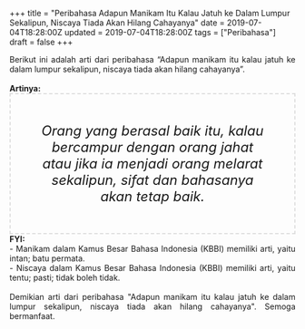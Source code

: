+++
title = "Peribahasa Adapun Manikam Itu Kalau Jatuh ke Dalam Lumpur Sekalipun, Niscaya Tiada Akan Hilang Cahayanya"
date = 2019-07-04T18:28:00Z
updated = 2019-07-04T18:28:00Z
tags = ["Peribahasa"]
draft = false
+++

<div dir="ltr" style="text-align: left;" trbidi="on"><div style="text-align: justify;">Berikut ini adalah arti dari peribahasa “Adapun manikam itu kalau jatuh ke dalam lumpur sekalipun, niscaya tiada akan hilang cahayanya”.</div><br /><div style="text-align: justify;"><b>Artinya:</b></div><div style="border: 2px dashed #ddd; font-size: 24px; height: auto; margin: 0 auto; padding: 50px; text-align: center; width: auto;"><i>Orang yang berasal baik itu, kalau bercampur dengan orang jahat atau jika ia menjadi orang melarat sekalipun, sifat dan bahasanya akan tetap baik.</i></div><div style="text-align: justify;"><b>FYI:</b><br />- Manikam dalam Kamus Besar Bahasa Indonesia (KBBI) memiliki arti, yaitu intan; batu permata.<br />- Niscaya dalam Kamus Besar Bahasa Indonesia (KBBI) memiliki arti, yaitu tentu; pasti; tidak boleh tidak.<br /><br /></div><div style="text-align: justify;">Demikian arti dari peribahasa "Adapun manikam itu kalau jatuh ke dalam lumpur sekalipun, niscaya tiada akan hilang cahayanya". Semoga bermanfaat.</div></div>
